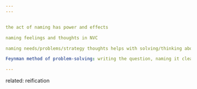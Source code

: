 ```yaml
---
---


the act of naming has power and effects

naming feelings and thoughts in NVC

naming needs/problems/strategy thoughts helps with solving/thinking about them

Feynman method of problem-solving: writing the question, naming it clearly

---
```


related: reification
